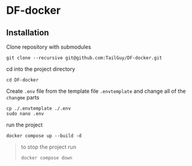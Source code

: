 # DF-docker

## Installation

Clone repository with submodules
```
git clone --recursive git@github.com:TailGuy/DF-docker.git
```

cd into the project directory
```
cd DF-docker
```

Create `.env` file from the template file `.envtemplate` and change all of the `changme` parts
```
cp ./.envtemplate ./.env
sudo nano .env
```

run the project
```
docker compose up --build -d
```

> to stop the project run
> ```
> docker compose down
> ```
